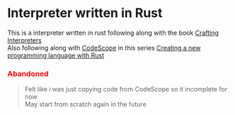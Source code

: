 # Interpreter written in Rust

This is a interpreter written in rust following along with the book [Crafting Interpreters](https://craftinginterpreters.com/)\
Also following along with [CodeScope](https://www.youtube.com/@codescope6903) in this series [Creating a new programming language with Rust](https://www.youtube.com/playlist?list=PLj_VrUwyDuXS4K3n7X4U4qmkjpuA8rJ76)

### <span style="color:red"> Abandoned </span>
> Felt like i was just copying code from CodeScope so it incomplete for now\
> May start from scratch again in the future

